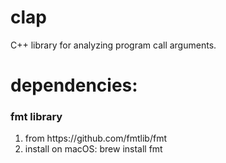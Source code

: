 # clap
C++ library for analyzing program call arguments.

# dependencies:
### fmt library
<ol>
    <li>from https://github.com/fmtlib/fmt</li>
    <li>install on macOS: brew install fmt</li>
</ol>

